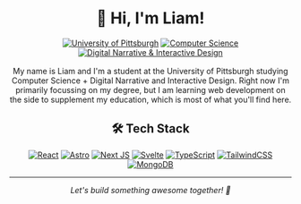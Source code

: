 <div align="center">
  <h1>👋 Hi, I'm Liam!</h1>
  <a href="https://www.pitt.edu/"><img src="https://img.shields.io/badge/School-Pitt-blue?style=for-the-badge" alt="University of Pittsburgh"></a>
  <a href="https://www.sci.pitt.edu/academics/undergraduate-majors/computer-science"><img src="https://img.shields.io/badge/Major-Computer%20Science-orange?style=for-the-badge" alt="Computer Science"></a>
  <a href="https://www.sci.pitt.edu/academics/undergraduate-majors/digital-narrative-and-interactive-design"><img src="https://img.shields.io/badge/Major-Digital%20Narrative%20%26%20Interactive%20Design-green?style=for-the-badge" alt="Digital Narrative & Interactive Design"></a>
  <p style="margin-top: 1rem">
  My name is Liam and I'm a student at the University of Pittsburgh studying Computer Science + Digital Narrative and Interactive Design. Right now I'm primarily focussing on my degree, but I am learning web development on the side to supplement my education, which is most of what you'll find here.
  </p>
</div>
<div style="flex: 1;">
  <h2 align="center">🛠️ Tech Stack</h2>
  <div align="center">
    <a href="https://reactjs.org/"><img src="https://img.shields.io/badge/react-%2320232a.svg?style=for-the-badge&logo=react&logoColor=%2361DAFB" alt="React"></a>
    <a href="https://astro.build/"><img src="https://img.shields.io/badge/astro-%232C2052.svg?style=for-the-badge&logo=astro&logoColor=white" alt="Astro"></a>
    <a href="https://nextjs.org/"><img src="https://img.shields.io/badge/Next-black?style=for-the-badge&logo=next.js&logoColor=white" alt="Next JS"></a>
    <a href="https://svelte.dev/"><img src="https://img.shields.io/badge/Svelte-FF3E00?style=for-the-badge&logo=svelte&logoColor=white" alt="Svelte"></a>
    <a href="https://www.typescriptlang.org/"><img src="https://img.shields.io/badge/typescript-%23007ACC.svg?style=for-the-badge&logo=typescript&logoColor=white" alt="TypeScript"></a>
    <a href="https://tailwindcss.com/"><img src="https://img.shields.io/badge/tailwindcss-%2338B2AC.svg?style=for-the-badge&logo=tailwind-css&logoColor=white" alt="TailwindCSS"></a>
    <a href="https://www.mongodb.com/"><img src="https://img.shields.io/badge/MongoDB-%234ea94b.svg?style=for-the-badge&logo=mongodb&logoColor=white" alt="MongoDB"></a>
  </div>
</div>

---

<div align="center">
  <i>Let's build something awesome together! 🚀</i>
</div>

